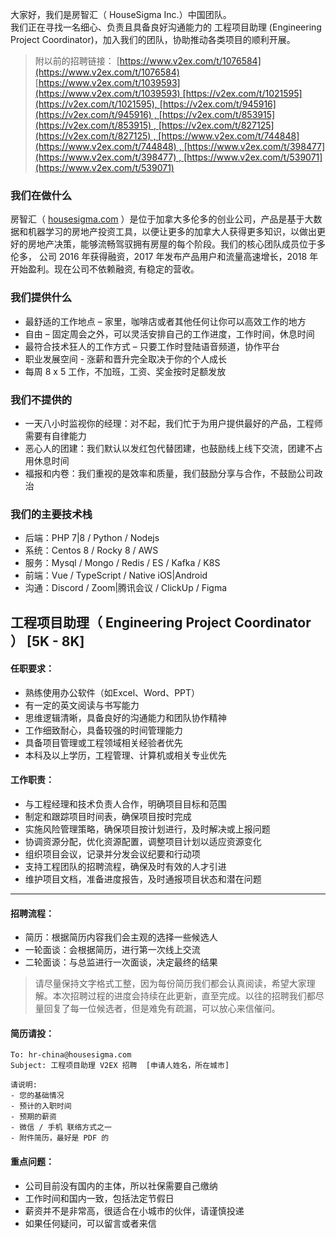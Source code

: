 大家好，我们是房智汇（ HouseSigma Inc.）中国团队。  
我们正在寻找一名细心、负责且具备良好沟通能力的 工程项目助理 (Engineering Project Coordinator)，加入我们的团队，协助推动各类项目的顺利开展。

> 附以前的招聘链接： [https://www.v2ex.com/t/1076584](https://www.v2ex.com/t/1076584) [https://www.v2ex.com/t/1039593](https://www.v2ex.com/t/1039593) [https://v2ex.com/t/1021595](https://v2ex.com/t/1021595), [https://v2ex.com/t/945916](https://v2ex.com/t/945916) , [https://v2ex.com/t/853915](https://v2ex.com/t/853915) , [https://v2ex.com/t/827125](https://v2ex.com/t/827125) , [https://www.v2ex.com/t/744848](https://www.v2ex.com/t/744848) , [https://www.v2ex.com/t/398477](https://www.v2ex.com/t/398477) , [https://www.v2ex.com/t/539071](https://www.v2ex.com/t/539071)

### 我们在做什么

房智汇（ [housesigma.com](http://housesigma.com/) ）是位于加拿大多伦多的创业公司，产品是基于大数据和机器学习的房地产投资工具，以便让更多的加拿大人获得更多知识，以做出更好的房地产决策，能够流畅驾驭拥有房屋的每个阶段。我们的核心团队成员位于多伦多， 公司 2016 年获得融资，2017 年发布产品用户和流量高速增长，2018 年开始盈利。现在公司不依赖融资, 有稳定的营收。

### 我们提供什么

- 最舒适的工作地点 – 家里，咖啡店或者其他任何让你可以高效工作的地方
- 自由 – 固定周会之外，可以灵活安排自己的工作进度，工作时间，休息时间
- 最符合技术狂人的工作方式 – 只要工作时登陆语音频道，协作平台
- 职业发展空间 - 涨薪和晋升完全取决于你的个人成长
- 每周 8 x 5 工作，不加班，工资、奖金按时足额发放

### 我们不提供的

- 一天八小时监视你的经理：对不起，我们忙于为用户提供最好的产品，工程师需要有自律能力
- 恶心人的团建：我们默认以发红包代替团建，也鼓励线上线下交流，团建不占用休息时间
- 福报和内卷：我们重视的是效率和质量，我们鼓励分享与合作，不鼓励公司政治

### 我们的主要技术栈

- 后端：PHP 7|8 / Python / Nodejs
- 系统：Centos 8 / Rocky 8 / AWS
- 服务：Mysql / Mongo / Redis / ES / Kafka / K8S
- 前端：Vue / TypeScript / Native iOS|Android
- 沟通：Discord / Zoom|腾讯会议 / ClickUp / Figma

## 工程项目助理（ Engineering Project Coordinator ） [5K - 8K]

#### 任职要求：

- 熟练使用办公软件（如Excel、Word、PPT）
- 有一定的英文阅读与书写能力
- 思维逻辑清晰，具备良好的沟通能力和团队协作精神
- 工作细致耐心，具备较强的时间管理能力
- 具备项目管理或工程领域相关经验者优先
- 本科及以上学历，工程管理、计算机或相关专业优先

#### 工作职责：

- 与工程经理和技术负责人合作，明确项目目标和范围
- 制定和跟踪项目时间表，确保项目按时完成
- 实施风险管理策略，确保项目按计划进行，及时解决或上报问题
- 协调资源分配，优化资源配置，调整项目计划以适应资源变化
- 组织项目会议，记录并分发会议纪要和行动项
- 支持工程团队的招聘流程，确保及时有效的人才引进
- 维护项目文档，准备进度报告，及时通报项目状态和潜在问题

---

#### 招聘流程：

- 简历：根据简历内容我们会主观的选择一些候选人
- 一轮面谈：会根据简历，进行第一次线上交流
- 二轮面谈：与总监进行一次面谈，决定最终的结果

> 请尽量保持文字格式工整，因为每份简历我们都会认真阅读，希望大家理解。本次招聘过程的进度会持续在此更新，直至完成。以往的招聘我们都尽量回复了每一位候选者，但是难免有疏漏，可以放心来信催问。

#### 简历请投：

```plain
To: hr-china@housesigma.com
Subject: 工程项目助理 V2EX 招聘  [申请人姓名，所在城市] 

请说明:
- 您的基础情况
- 预计的入职时间
- 预期的薪资
- 微信 / 手机 联络方式之一
- 附件简历，最好是 PDF 的
```

#### 重点问题：

- 公司目前没有国内的主体，所以社保需要自己缴纳
- 工作时间和国内一致，包括法定节假日
- 薪资并不是非常高，很适合在小城市的伙伴，请谨慎投递
- 如果任何疑问，可以留言或者来信
